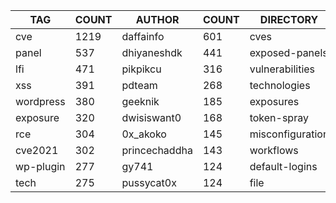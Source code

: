 |    TAG    | COUNT |    AUTHOR     | COUNT |    DIRECTORY     | COUNT | SEVERITY | COUNT |  TYPE   | COUNT |
|-----------|-------|---------------|-------|------------------|-------|----------|-------|---------|-------|
| cve       |  1219 | daffainfo     |   601 | cves             |  1224 | info     |  1284 | http    |  3361 |
| panel     |   537 | dhiyaneshdk   |   441 | exposed-panels   |   548 | high     |   909 | file    |    76 |
| lfi       |   471 | pikpikcu      |   316 | vulnerabilities  |   460 | medium   |   704 | network |    50 |
| xss       |   391 | pdteam        |   268 | technologies     |   258 | critical |   420 | dns     |    17 |
| wordpress |   380 | geeknik       |   185 | exposures        |   222 | low      |   193 |         |       |
| exposure  |   320 | dwisiswant0   |   168 | token-spray      |   204 | unknown  |     6 |         |       |
| rce       |   304 | 0x_akoko      |   145 | misconfiguration |   201 |          |       |         |       |
| cve2021   |   302 | princechaddha |   143 | workflows        |   187 |          |       |         |       |
| wp-plugin |   277 | gy741         |   124 | default-logins   |    96 |          |       |         |       |
| tech      |   275 | pussycat0x    |   124 | file             |    76 |          |       |         |       |
